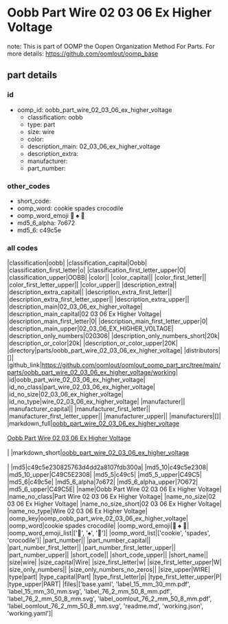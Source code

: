 # Oobb Part Wire 02 03 06 Ex Higher Voltage  

note: This is part of OOMP the Oopen Organization Method For Parts. For more details: https://github.com/oomlout/oomp_base

##  part details





### id
* oomp_id: oobb_part_wire_02_03_06_ex_higher_voltage
  * classification: oobb
  * type: part
  * size: wire
  * color: 
  * description_main: 02_03_06_ex_higher_voltage
  * description_extra: 
  * manufacturer: 
  * part_number: 

### other_codes
* short_code: 
* oomp_word: cookie spades crocodile
* oomp_word_emoji :cookie: :spades: :crocodile:
* md5_6_alpha: 7o672
* md5_6: c49c5e

### all codes 
|classification|oobb|
|classification_capital|Oobb|
|classification_first_letter|o|
|classification_first_letter_upper|O|
|classification_upper|OOBB|
|color||
|color_capital||
|color_first_letter||
|color_first_letter_upper||
|color_upper||
|description_extra||
|description_extra_capital||
|description_extra_first_letter||
|description_extra_first_letter_upper||
|description_extra_upper||
|description_main|02_03_06_ex_higher_voltage|
|description_main_capital|02 03 06 Ex Higher Voltage|
|description_main_first_letter|0|
|description_main_first_letter_upper|0|
|description_main_upper|02_03_06_EX_HIGHER_VOLTAGE|
|description_only_numbers|020306|
|description_only_numbers_short|20k|
|description_or_color|20k|
|description_or_color_upper|20K|
|directory|parts/oobb_part_wire_02_03_06_ex_higher_voltage|
|distributors|[]|
|github_link|https://github.com/oomlout/oomlout_oomp_part_src/tree/main/parts/oobb_part_wire_02_03_06_ex_higher_voltage/working|
|id|oobb_part_wire_02_03_06_ex_higher_voltage|
|id_no_class|part_wire_02_03_06_ex_higher_voltage|
|id_no_size|02_03_06_ex_higher_voltage|
|id_no_type|wire_02_03_06_ex_higher_voltage|
|manufacturer||
|manufacturer_capital||
|manufacturer_first_letter||
|manufacturer_first_letter_upper||
|manufacturer_upper||
|manufacturers|[]|
|markdown_full|[oobb_part_wire_02_03_06_ex_higher_voltage](https://github.com/oomlout/oomlout_oomp_part_src/tree/main/parts/oobb_part_wire_02_03_06_ex_higher_voltage/working)<br>[](https://github.com/oomlout/oomlout_oomp_part_src/tree/main/parts/oobb_part_wire_02_03_06_ex_higher_voltage/working)<br>[Oobb Part Wire 02 03 06 Ex Higher Voltage](https://github.com/oomlout/oomlout_oomp_part_src/tree/main/parts/oobb_part_wire_02_03_06_ex_higher_voltage/working)<br><br>|
|markdown_short|[oobb_part_wire_02_03_06_ex_higher_voltage](https://github.com/oomlout/oomlout_oomp_part_src/tree/main/parts/oobb_part_wire_02_03_06_ex_higher_voltage/working)<br><br>|
|md5|c49c5e230825763d4dd2a8107fdb300a|
|md5_10|c49c5e2308|
|md5_10_upper|C49C5E2308|
|md5_5|c49c5|
|md5_5_upper|C49C5|
|md5_6|c49c5e|
|md5_6_alpha|7o672|
|md5_6_alpha_upper|7O672|
|md5_6_upper|C49C5E|
|name|Oobb Part Wire 02 03 06 Ex Higher Voltage|
|name_no_class|Part Wire 02 03 06 Ex Higher Voltage|
|name_no_size|02 03 06 Ex Higher Voltage|
|name_no_size_short|02 03 06 Ex Higher Voltage|
|name_no_type|Wire 02 03 06 Ex Higher Voltage|
|oomp_key|oomp_oobb_part_wire_02_03_06_ex_higher_voltage|
|oomp_word|cookie spades crocodile|
|oomp_word_emoji|:cookie: :spades: :crocodile:|
|oomp_word_emoji_list|[':cookie:', ':spades:', ':crocodile:']|
|oomp_word_list|['cookie', 'spades', 'crocodile']|
|part_number||
|part_number_capital||
|part_number_first_letter||
|part_number_first_letter_upper||
|part_number_upper||
|short_code||
|short_code_upper||
|short_name||
|size|wire|
|size_capital|Wire|
|size_first_letter|w|
|size_first_letter_upper|W|
|size_only_numbers||
|size_only_numbers_no_zeros||
|size_upper|WIRE|
|type|part|
|type_capital|Part|
|type_first_letter|p|
|type_first_letter_upper|P|
|type_upper|PART|
|files|['base.yaml', 'label_15_mm_30_mm.pdf', 'label_15_mm_30_mm.svg', 'label_76_2_mm_50_8_mm.pdf', 'label_76_2_mm_50_8_mm.svg', 'label_oomlout_76_2_mm_50_8_mm.pdf', 'label_oomlout_76_2_mm_50_8_mm.svg', 'readme.md', 'working.json', 'working.yaml']|
